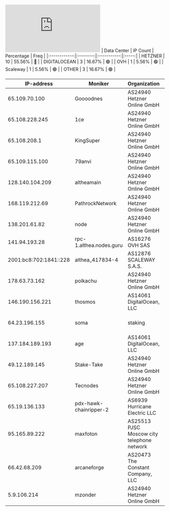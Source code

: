 ![Diagramm](https://github.com/obajay/StateSync-snapshots/blob/main/Projects/Althea/1/README.md)
| Data Center | IP Count | Percentage | Freq |
|:------------:|:--------:|:-----------:|:-----:|
| HETZNER | 10 | 55.56% | 🔴 |
| DIGITALOCEAN | 3 | 16.67% | 🟢 |
| OVH | 1 | 5.56% | 🟢 |
| Scaleway | 1 | 5.56% | 🟢 |
| OTHER | 3 | 16.67% | 🟢 |

<!-- START_TABLE -->
| IP-address | Moniker | Organization | Country | City |
|-------------|---------|---------------|---------|------|
| 65.109.70.100 | Goooodnes | AS24940 Hetzner Online GmbH | ![image](https://raw.githubusercontent.com/obajay/FlagKit/master/Assets/SVG/FI.svg) FI | Helsinki |
| 65.108.228.245 | 1ce | AS24940 Hetzner Online GmbH | ![image](https://raw.githubusercontent.com/obajay/FlagKit/master/Assets/SVG/FI.svg) FI | Helsinki |
| 65.108.208.1 | KingSuper | AS24940 Hetzner Online GmbH | ![image](https://raw.githubusercontent.com/obajay/FlagKit/master/Assets/SVG/FI.svg) FI | Helsinki |
| 65.109.115.100 | 79anvi | AS24940 Hetzner Online GmbH | ![image](https://raw.githubusercontent.com/obajay/FlagKit/master/Assets/SVG/FI.svg) FI | Helsinki |
| 128.140.104.209 | altheamain | AS24940 Hetzner Online GmbH | ![image](https://raw.githubusercontent.com/madebybowtie/FlagKit/master/Assets/SVG/DE.svg) DE | Berlin |
| 168.119.212.69 | PathrockNetwork | AS24940 Hetzner Online GmbH | ![image](https://raw.githubusercontent.com/madebybowtie/FlagKit/master/Assets/SVG/DE.svg) DE | Nürnberg |
| 138.201.61.82 | node | AS24940 Hetzner Online GmbH | ![image](https://raw.githubusercontent.com/madebybowtie/FlagKit/master/Assets/SVG/DE.svg) DE | Stuttgart |
| 141.94.193.28 | rpc-1.althea.nodes.guru | AS16276 OVH SAS | ![image](https://raw.githubusercontent.com/obajay/FlagKit/master/Assets/SVG/FR.svg) FR | Lille |
| 2001:bc8:702:1841::228 | althea_417834-4 | AS12876 SCALEWAY S.A.S. | ![image](https://raw.githubusercontent.com/obajay/FlagKit/master/Assets/SVG/FR.svg) FR | Paris |
| 178.63.73.162 | polkachu | AS24940 Hetzner Online GmbH | ![image](https://raw.githubusercontent.com/madebybowtie/FlagKit/master/Assets/SVG/DE.svg) DE | Falkenstein |
| 146.190.156.221 | thosmos | AS14061 DigitalOcean, LLC | ![image](https://raw.githubusercontent.com/obajay/FlagKit/master/Assets/SVG/US.svg) US | Santa Clara |
| 64.23.196.155 | soma|staking | AS14061 DigitalOcean, LLC | ![image](https://raw.githubusercontent.com/obajay/FlagKit/master/Assets/SVG/US.svg) US | Santa Clara |
| 137.184.189.193 | age | AS14061 DigitalOcean, LLC | ![image](https://raw.githubusercontent.com/obajay/FlagKit/master/Assets/SVG/US.svg) US | Santa Clara |
| 49.12.189.145 | Stake-Take | AS24940 Hetzner Online GmbH | ![image](https://raw.githubusercontent.com/madebybowtie/FlagKit/master/Assets/SVG/DE.svg) DE | Kassel |
| 65.108.227.207 | Tecnodes | AS24940 Hetzner Online GmbH | ![image](https://raw.githubusercontent.com/obajay/FlagKit/master/Assets/SVG/FI.svg) FI | Helsinki |
| 65.19.136.133 | pdx-hawk-chainripper-2 | AS6939 Hurricane Electric LLC | ![image](https://raw.githubusercontent.com/obajay/FlagKit/master/Assets/SVG/US.svg) US | Portland |
| 95.165.89.222 | maxfoton | AS25513 PJSC Moscow city telephone network | ![image](https://raw.githubusercontent.com/obajay/FlagKit/master/Assets/SVG/RU.svg) RU | Moscow |
| 66.42.68.209 | arcaneforge | AS20473 The Constant Company, LLC | ![image](https://raw.githubusercontent.com/obajay/FlagKit/master/Assets/SVG/US.svg) US | Kent |
| 5.9.106.214 | mzonder | AS24940 Hetzner Online GmbH | ![image](https://raw.githubusercontent.com/madebybowtie/FlagKit/master/Assets/SVG/DE.svg) DE | Falkenstein |

<!-- END_TABLE -->